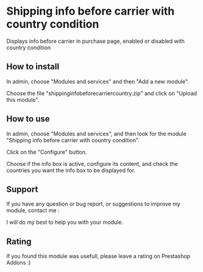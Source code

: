 # Shipping info before carrier with country condition

Displays info before carrier in purchase page, enabled or disabled with country condition

## How to install

In admin, choose "Modules and services" and then "Add a new module".

Choose the file "shippinginfobeforecarriercountry.zip" and click on "Upload this module".

## How to use

In admin, choose "Modules and services", and then look for the module "Shipping info before carrier with country condition".

Click on the "Configure" button.

Choose if the info box is active, configure its content, and check the countries you want the info box to be displayed for.

## Support

If you have any question or bug report, or suggestions to improve my module, contact me :

I will do my best to help you with your module.

## Rating

If you found this module was usefull, please leave a rating on Prestashop Addons :)